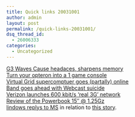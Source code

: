 ```yaml
---
title: Quick links 20031001
author: admin
layout: post
permalink: /quick-links-20031001/
dsq_thread_id:
  - 26006333
categories:
  - Uncategorized
---
```

[G3 Waves Cause headaces, sharpens memory][1]  
[Turn your opteron into a 1 game console][2]  
[Virtual Grid supercomptuer goes (partally) online][3]  
[Band goes ahead with Webcast suicide][4]  
[Verizon launches 600 kbit/s &#8216;real 3G&#8217; network][5]  
[Review of the Powerbook 15&#8243; @ 1.25Gz][6]  
[lindows replys to MS][7] in relation to [this story][8].

 [1]: http://slashdot.org/articles/03/10/01/1311226.shtml?tid=137&tid=193
 [2]: http://games.slashdot.org/games/03/10/01/1454200.shtml?tid=106&tid=127&tid=137&tid=185&tid=186
 [3]: http://science.slashdot.org/science/03/10/01/0444256.shtml?tid=126&tid=137&tid=95
 [4]: http://www.theregister.co.uk/content/6/33155.html
 [5]: http://www.theregister.co.uk/content/59/33142.html
 [6]: http://www.osnews.com/story.php?news_id=4696
 [7]: http://www.lindows.com/lindows_news_pressreleases_archives.php?id=72
 [8]: http://yro.slashdot.org/yro/03/09/29/1753206.shtml?tid=109&tid=123&tid=126&tid=163&tid=187&tid=99